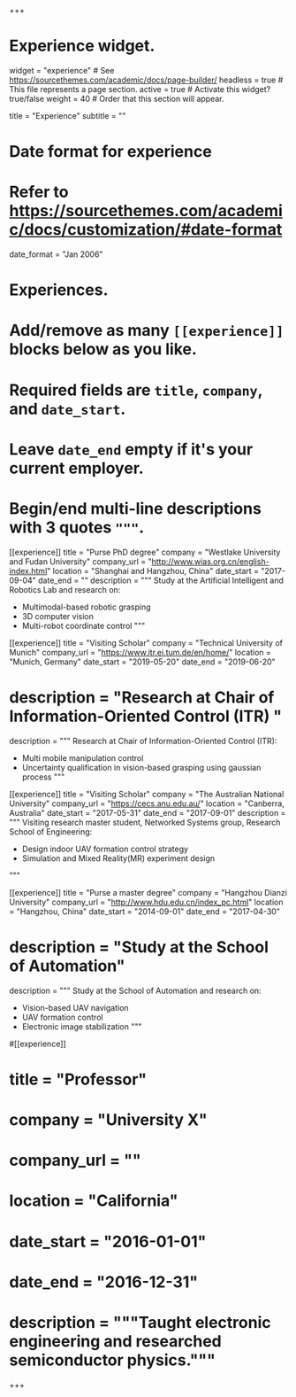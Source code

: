 +++
# Experience widget.
widget = "experience"  # See https://sourcethemes.com/academic/docs/page-builder/
headless = true  # This file represents a page section.
active = true  # Activate this widget? true/false
weight = 40  # Order that this section will appear.

title = "Experience"
subtitle = ""

# Date format for experience
#   Refer to https://sourcethemes.com/academic/docs/customization/#date-format
date_format = "Jan 2006"

# Experiences.
#   Add/remove as many `[[experience]]` blocks below as you like.
#   Required fields are `title`, `company`, and `date_start`.
#   Leave `date_end` empty if it's your current employer.
#   Begin/end multi-line descriptions with 3 quotes `"""`.


[[experience]]
  title = "Purse PhD degree"
  company = "Westlake University and Fudan University"
  company_url = "http://www.wias.org.cn/english-index.html"
  location = "Shanghai and Hangzhou, China"
  date_start = "2017-09-04"
  date_end = ""
  description = """
  Study at the Artificial Intelligent and Robotics Lab and research on:

  * Multimodal-based robotic grasping 
  * 3D computer vision 
  * Multi-robot coordinate control
"""

[[experience]]
  title = "Visiting Scholar"
  company = "Technical University of Munich"
  company_url = "https://www.itr.ei.tum.de/en/home/"
  location = "Munich, Germany"
  date_start = "2019-05-20"
  date_end = "2019-06-20"
  # description = "Research at Chair of Information-Oriented Control (ITR) "
  description = """
  Research at Chair of Information-Oriented Control (ITR):
  
  * Multi mobile manipulation control
  * Uncertainty qualification in vision-based grasping using gaussian process
  """


[[experience]]
  title = "Visiting Scholar"
  company = "The Australian National University"
  company_url = "https://cecs.anu.edu.au/"
  location = "Canberra, Australia"
  date_start = "2017-05-31"
  date_end = "2017-09-01"
  description = """
  Visiting research master student, Networked Systems group, Research School of Engineering:
  
  * Design indoor UAV formation control strategy
  * Simulation and Mixed Reality(MR) experiment design

  """

[[experience]]
title = "Purse a master degree"
company = "Hangzhou Dianzi University"
company_url = "http://www.hdu.edu.cn/index_pc.html"
location = "Hangzhou, China"
date_start = "2014-09-01"
date_end = "2017-04-30"
# description = "Study at the School of Automation"
description = """
Study at the School of Automation and research on:

* Vision-based UAV navigation
* UAV formation control 
* Electronic image stabilization
"""

#[[experience]]
#  title = "Professor"
#  company = "University X"
#  company_url = ""
#  location = "California"
#  date_start = "2016-01-01"
#  date_end = "2016-12-31"
#  description = """Taught electronic engineering and researched semiconductor physics."""

+++
